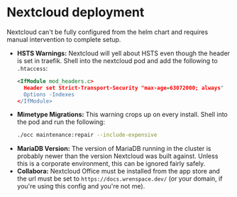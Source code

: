 # Nextcloud deployment
Nextcloud can't be fully configured from the helm chart and requires manual intervention to complete setup.

- **HSTS Warnings:** Nextcloud will yell about HSTS even though the header is set in traefik. Shell into the nextcloud pod and add the following to `.htaccess`:
    ```xml
    <IfModule mod_headers.c>
      Header set Strict-Transport-Security "max-age=63072000; always"
      Options -Indexes
    </IfModule>
    ```
- **Mimetype Migrations:** This warning crops up on every install. Shell into the pod and run the following:
    ```bash
    ./occ maintenance:repair --include-expensive
    ```
- **MariaDB Version:** The version of MariaDB running in the cluster is probably newer than the version Nextcloud was built against. Unless this is a corporate environment, this can be ignored fairly safely.
- **Collabora:** Nextcloud Office must be installed from the app store and the url must be set to `https://docs.wrenspace.dev/` (or your domain, if you're using this config and you're not me).